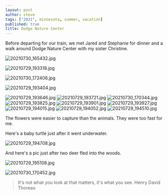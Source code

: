 ```yaml
---
layout: post
author: steve
tags: ["2021", minnesota, summer, vacation]
published: true
title: Dodge Nature Center
---
```

Before departing for our train, we met Jared and Stephanie for dinner and a walk around Dodge Nature Center with my sister Christine.  

![20210730_165432.jpg]({{site.baseurl}}/assets/media/20210730_165432.jpg)

![20210729_193318.jpg]({{site.baseurl}}/assets/media/20210729_193318.jpg)

![20210730_172406.jpg]({{site.baseurl}}/assets/media/20210730_172406.jpg)

![20210729_193404.jpg]({{site.baseurl}}/assets/media/20210729_193404.jpg)

![20210729_193646.jpg]({{site.baseurl}}/assets/media/20210729_193646.jpg)
![20210729_193721.jpg]({{site.baseurl}}/assets/media/20210729_193721.jpg)
![20210730_170344.jpg]({{site.baseurl}}/assets/media/20210730_170344.jpg)
![20210729_193825.jpg]({{site.baseurl}}/assets/media/20210729_193825.jpg)
![20210729_193901.jpg]({{site.baseurl}}/assets/media/20210729_193901.jpg)
![20210729_193927.jpg]({{site.baseurl}}/assets/media/20210729_193927.jpg)
![20210729_194015.jpg]({{site.baseurl}}/assets/media/20210729_194015.jpg)
![20210729_194052.jpg]({{site.baseurl}}/assets/media/20210729_194052.jpg)
![20210729_194510.jpg]({{site.baseurl}}/assets/media/20210729_194510.jpg)

The flowers were easier to capture than the animals. They were too fast for me.    

Here's a baby turtle just after it went underwater.  

![20210729_194708.jpg]({{site.baseurl}}/assets/media/20210729_194708.jpg)

And here's a pic just after two deer fled into the woods.  

![20210729_195108.jpg]({{site.baseurl}}/assets/media/20210729_195108.jpg)

![20210730_170452.jpg]({{site.baseurl}}/assets/media/20210730_170452.jpg)

>It's not what you look at that matters, it's what you see.
>Henry David Thoreau

